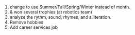 1. change to use Summer/Fall/Spring/Winter instead of month.
2. & won several trophies (at robotics team)
3. analyze the rythm, sound, rhymes, and alliteration.
4. Remove hobbies
5. Add career services job 